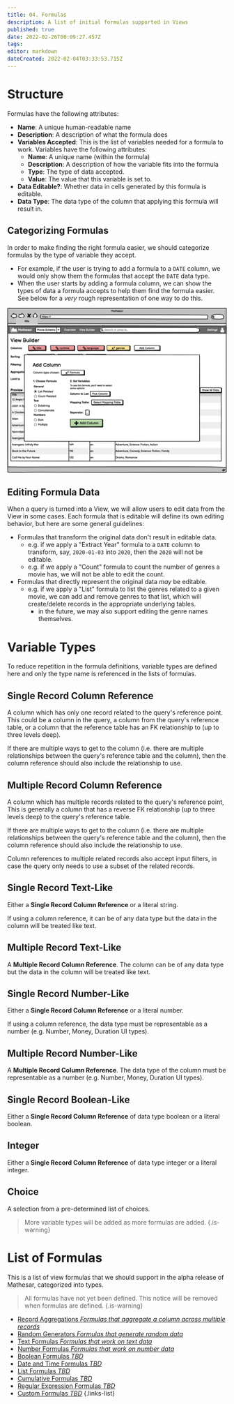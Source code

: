 ```yaml
---
title: 04. Formulas
description: A list of initial formulas supported in Views
published: true
date: 2022-02-26T00:09:27.457Z
tags: 
editor: markdown
dateCreated: 2022-02-04T03:33:53.715Z
---
```


# Structure

Formulas have the following attributes:
- **Name**: A unique human-readable name
- **Description**: A description of what the formula does
- **Variables Accepted**: This is the list of variables needed for a formula to work. Variables have the following attributes:
    - **Name**: A unique name (within the formula)
    - **Description**: A description of how the variable fits into the formula
    - **Type**: The type of data accepted.
    - **Value**: The value that this variable is set to.
- **Data Editable?**: Whether data in cells generated by this formula is editable.
- **Data Type**: The data type of the column that applying this formula will result in.

## Categorizing Formulas
In order to make finding the right formula easier, we should categorize formulas by the type of variable they accept.
- For example, if the user is trying to add a formula to a `DATE` column, we would only show them the formulas that accept the `DATE` data type.
- When the user starts by adding a formula column, we can show the types of data a formula accepts to help them find the formula easier. See below for a _very_ rough representation of one way to do this.

![view_builder_4.png](/view_builder_4.png)

## Editing Formula Data
When a query is turned into a View, we will allow users to edit data from the View in some cases. Each formula that is editable will define its own editing behavior, but here are some general guidelines:
- Formulas that transform the original data don't result in editable data.
    - e.g. if we apply a "Extract Year" formula to a `DATE` column to transform, say, `2020-01-03` into `2020`, then the `2020` will not be editable.
    - e.g. if we apply a "Count" formula to count the number of genres a movie has, we will not be able to edit the count.
- Formulas that directly represent the original data _may_ be editable.
   - e.g. if we apply a "List" formula to list the genres related to a given movie, we can add and remove genres to that list, which will create/delete records in the appropriate underlying tables.
       - in the future, we may also support editing the genre names themselves.

# Variable Types
To reduce repetition in the formula definitions, variable types are defined here and only the type name is referenced in the lists of formulas.

## Single Record Column Reference
A column which has only one record related to the query's reference point. This could be a column in the query, a column from the query's reference table, or a column that the reference table has an FK relationship to (up to three levels deep).

If there are multiple ways to get to the column (i.e. there are multiple relationships between the query's reference table and the column), then the column reference should also include the relationship to use.

## Multiple Record Column Reference
A column which has multiple records related to the query's reference point, This is generally a column that has a reverse FK relationship (up to three levels deep) to the query's reference table.

If there are multiple ways to get to the column (i.e. there are multiple relationships between the query's reference table and the column), then the column reference should also include the relationship to use.

Column references to multiple related records also accept input filters, in case the query only needs to use a subset of the related records.

## Single Record Text-Like
Either a **Single Record Column Reference** or a literal string.

If using a column reference, it can be of any data type but the data in the column will be treated like text. 

## Multiple Record Text-Like
A **Multiple Record Column Reference**. The column can be of any data type but the data in the column will be treated like text. 

## Single Record Number-Like
Either a **Single Record Column Reference** or a literal number.

If using a column reference, the data type must be representable as a number (e.g. Number, Money, Duration UI types).

## Multiple Record Number-Like
A **Multiple Record Column Reference**. The data type of the column must be representable as a number (e.g. Number, Money, Duration UI types).

## Single Record Boolean-Like
Either a **Single Record Column Reference** of data type boolean or a literal boolean.

## Integer
Either a **Single Record Column Reference** of data type integer or a literal integer.

## Choice
A selection from a pre-determined list of choices.

> More variable types will be added as more formulas are added.
{.is-warning}

# List of Formulas
This is a list of view formulas that we should support in the alpha release of Mathesar, categorized into types.

> All formulas have not yet been defined. This notice will be removed when formulas are defined.
{.is-warning}

- [Record Aggregations *Formulas that aggregate a column across multiple records*](/en/product/specs/2022-01-views/04-formulas/4a-record-aggregations)
- [Random Generators *Formulas that generate random data*](/en/product/specs/2022-01-views/04-formulas/4b-random-generators)
- [Text Formulas *Formulas that work on text data*](/en/product/specs/2022-01-views/04-formulas/4c-text-formulas)
- [Number Formulas *Formulas that work on number data*](/en/product/specs/2022-01-views/04-formulas/4d-number-formulas)
- [Boolean Formulas *TBD*]()
- [Date and Time Formulas *TBD*]()
- [List Formulas *TBD*]()
- [Cumulative Formulas *TBD*]()
- [Regular Expression Formulas *TBD*]()
- [Custom Formulas *TBD*]()
{.links-list}


